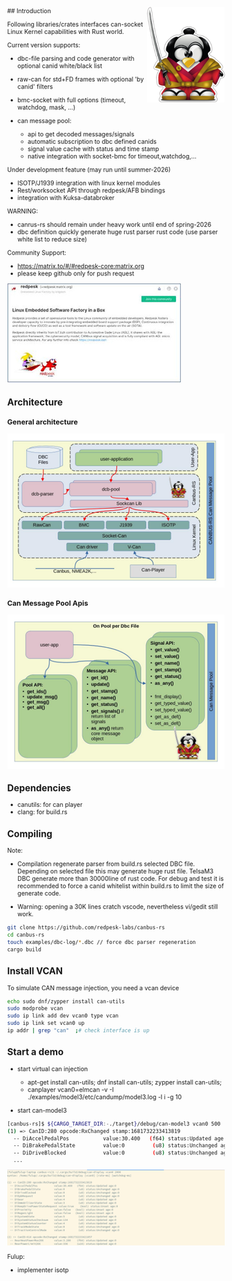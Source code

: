 <img align="right" width="180"  src="docs/asset/tux-iotbzh-canbus.png">
## Introduction

Following libraries/crates interfaces can-socket Linux Kernel capabilities with Rust world.

Current version supports:

* dbc-file parsing and code generator with optional canid white/black list
* raw-can for std+FD frames with optional 'by canid' filters
* bmc-socket with full options (timeout, watchdog, mask, ...)
* can message pool:

  * api to get decoded messages/signals
  * automatic subscription to dbc defined canids
  * signal value cache with status and time stamp
  * native integration with socket-bmc for timeout,watchdog,...

Under development feature (may run until summer-2026)

* ISOTP/J1939 integration with linux kernel modules
* Rest/worksocket API through redpesk/AFB bindings
* integration with Kuksa-databroker

WARNING:

* canrus-rs should remain under heavy work until end of spring-2026
* dbc definition quickly generate huge rust parser rust code (use parser white list to reduce size)

Community Support:

* <https://matrix.to/#/#redpesk-core:matrix.org>
* please keep github only for push request

![community-spport](docs/asset/matrix-redpesk-community.png)

## Architecture

### General architecture

![canbus-rs-archi](docs/asset/canbus-rs-archi.jpg)

### Can Message Pool Apis

![canbus-rs-pool](docs/asset/canbus-rs-pool.jpg)

## Dependencies

* canutils: for can player
* clang: for build.rs

## Compiling

Note:

* Compilation regenerate parser from build.rs selected DBC file.
Depending on selected file this may generate huge rust file. TelsaM3 DBC
generate more than 30000line of rust code. For debug and test it is
recommended to force a canid whitelist within build.rs to limit the
size of generate code.

* Warning: opening a 30K lines cratch vscode, nevertheless vi/gedit still work.

```bash
git clone https://github.com/redpesk-labs/canbus-rs
cd canbus-rs
touch examples/dbc-log/*.dbc // force dbc parser regeneration
cargo build
```

## Install VCAN

To simulate CAN message injection, you need a vcan device

```bash
echo sudo dnf/zypper install can-utils
sudo modprobe vcan
sudo ip link add dev vcan0 type vcan
sudo ip link set vcan0 up
ip addr | grep "can"  ;# check interface is up
```

## Start a demo

* start virtual can injection
  * apt-get install can-utils;  dnf install can-utils; zypper install can-utils;
  * canplayer vcan0=elmcan -v -I ./examples/model3/etc/candump/model3.log -l i -g 10

* start can-model3

```bash
[canbus-rs]$ ${CARGO_TARGET_DIR:-./target}/debug/can-model3 vcan0 500
(1) => CanID:280 opcode:RxChanged stamp:1681732233413819
  -- DiAccelPedalPos           value:30.400   (f64) status:Updated age:0
  -- DiBrakePedalState         value:0         (u8) status:Unchanged age:0
  -- DiDriveBlocked            value:0         (u8) status:Unchanged age:0
  ...
```

![can-model3](docs/asset/can-model3-demo.png)

Fulup:

* implementer isotp
